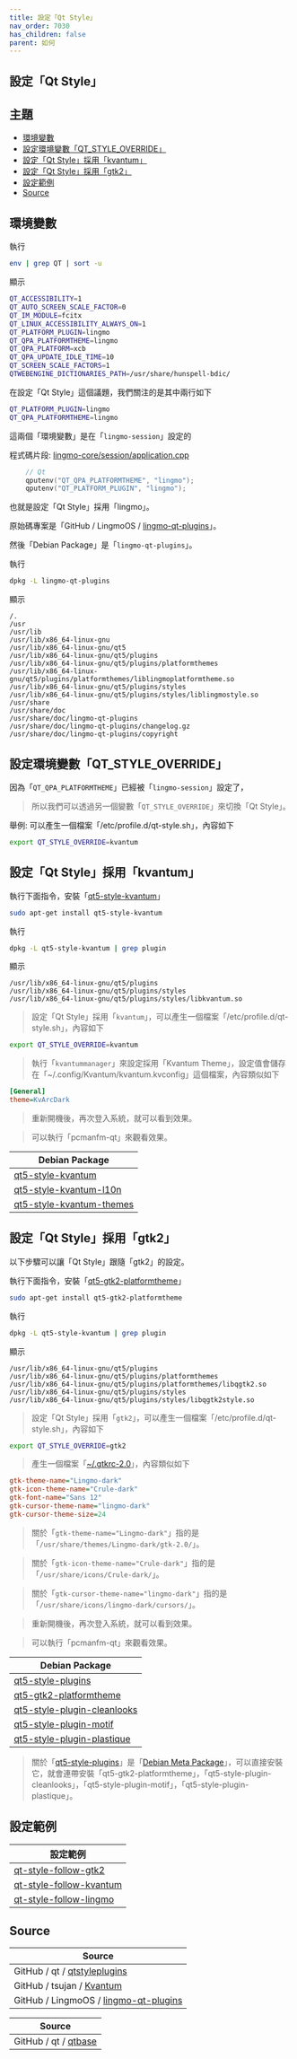 ```yaml
---
title: 設定「Qt Style」
nav_order: 7030
has_children: false
parent: 如何
---
```



## 設定「Qt Style」




## 主題

* [環境變數](#環境變數)
* [設定環境變數「QT_STYLE_OVERRIDE」](#設定環境變數qt_style_override)
* [設定「Qt Style」採用「kvantum」](#設定qt-style採用kvantum)
* [設定「Qt Style」採用「gtk2」](#設定qt-style採用gtk2)
* [設定範例](#設定範例)
* [Source](#source)




## 環境變數

執行

``` sh
env | grep QT | sort -u
```

顯示

``` sh
QT_ACCESSIBILITY=1
QT_AUTO_SCREEN_SCALE_FACTOR=0
QT_IM_MODULE=fcitx
QT_LINUX_ACCESSIBILITY_ALWAYS_ON=1
QT_PLATFORM_PLUGIN=lingmo
QT_QPA_PLATFORMTHEME=lingmo
QT_QPA_PLATFORM=xcb
QT_QPA_UPDATE_IDLE_TIME=10
QT_SCREEN_SCALE_FACTORS=1
QTWEBENGINE_DICTIONARIES_PATH=/usr/share/hunspell-bdic/
```

在設定「Qt Style」這個議題，我們關注的是其中兩行如下

``` sh
QT_PLATFORM_PLUGIN=lingmo
QT_QPA_PLATFORMTHEME=lingmo
```

這兩個「環境變數」是在「`lingmo-session`」設定的

程式碼片段: [lingmo-core/session/application.cpp](https://github.com/LingmoOS/lingmo-core/blob/main/session/application.cpp#L183-L185)

``` cpp
    // Qt
    qputenv("QT_QPA_PLATFORMTHEME", "lingmo");
    qputenv("QT_PLATFORM_PLUGIN", "lingmo");
```

也就是設定「Qt Style」採用「lingmo」。

原始碼專案是「GitHub / LingmoOS / [lingmo-qt-plugins](https://github.com/LingmoOS/lingmo-qt-plugins)」。

然後「Debian Package」是「`lingmo-qt-plugins`」。

執行

``` sh
dpkg -L lingmo-qt-plugins
```

顯示

```
/.
/usr
/usr/lib
/usr/lib/x86_64-linux-gnu
/usr/lib/x86_64-linux-gnu/qt5
/usr/lib/x86_64-linux-gnu/qt5/plugins
/usr/lib/x86_64-linux-gnu/qt5/plugins/platformthemes
/usr/lib/x86_64-linux-gnu/qt5/plugins/platformthemes/liblingmoplatformtheme.so
/usr/lib/x86_64-linux-gnu/qt5/plugins/styles
/usr/lib/x86_64-linux-gnu/qt5/plugins/styles/liblingmostyle.so
/usr/share
/usr/share/doc
/usr/share/doc/lingmo-qt-plugins
/usr/share/doc/lingmo-qt-plugins/changelog.gz
/usr/share/doc/lingmo-qt-plugins/copyright
```



## 設定環境變數「QT_STYLE_OVERRIDE」

因為「`QT_QPA_PLATFORMTHEME`」已經被「`lingmo-session`」設定了，

> 所以我們可以透過另一個變數「`QT_STYLE_OVERRIDE`」來切換「Qt Style」。

舉例: 可以產生一個檔案「/etc/profile.d/qt-style.sh」，內容如下

``` sh
export QT_STYLE_OVERRIDE=kvantum
```




## 設定「Qt Style」採用「kvantum」

執行下面指令，安裝「[qt5-style-kvantum](https://packages.debian.org/stable/qt5-style-kvantum)」

``` sh
sudo apt-get install qt5-style-kvantum
```

執行

``` sh
dpkg -L qt5-style-kvantum | grep plugin
```

顯示

```
/usr/lib/x86_64-linux-gnu/qt5/plugins
/usr/lib/x86_64-linux-gnu/qt5/plugins/styles
/usr/lib/x86_64-linux-gnu/qt5/plugins/styles/libkvantum.so
```

> 設定「Qt Style」採用「`kvantum`」，可以產生一個檔案「/etc/profile.d/qt-style.sh」，內容如下

``` sh
export QT_STYLE_OVERRIDE=kvantum
```

> 執行「`kvantummanager`」來設定採用「Kvantum Theme」，設定值會儲存在「~/.config/Kvantum/kvantum.kvconfig」這個檔案，內容類似如下

``` ini
[General]
theme=KvArcDark
```

> 重新開機後，再次登入系統，就可以看到效果。

> 可以執行「pcmanfm-qt」來觀看效果。


| Debian Package |
| -------------- |
| [qt5-style-kvantum](https://packages.debian.org/stable/qt5-style-kvantum) |
| [qt5-style-kvantum-l10n](https://packages.debian.org/stable/qt5-style-kvantum-l10n) |
| [qt5-style-kvantum-themes](https://packages.debian.org/stable/qt5-style-kvantum-themes) |




## 設定「Qt Style」採用「gtk2」

以下步驟可以讓「Qt Style」跟隨「gtk2」的設定。

執行下面指令，安裝「[qt5-gtk2-platformtheme](https://packages.debian.org/stable/qt5-gtk2-platformtheme)」

``` sh
sudo apt-get install qt5-gtk2-platformtheme
```


執行

``` sh
dpkg -L qt5-style-kvantum | grep plugin
```

顯示

```
/usr/lib/x86_64-linux-gnu/qt5/plugins
/usr/lib/x86_64-linux-gnu/qt5/plugins/platformthemes
/usr/lib/x86_64-linux-gnu/qt5/plugins/platformthemes/libqgtk2.so
/usr/lib/x86_64-linux-gnu/qt5/plugins/styles
/usr/lib/x86_64-linux-gnu/qt5/plugins/styles/libqgtk2style.so
```

> 設定「Qt Style」採用「`gtk2`」，可以產生一個檔案「/etc/profile.d/qt-style.sh」，內容如下

``` sh
export QT_STYLE_OVERRIDE=gtk2
```

> 產生一個檔案「[~/.gtkrc-2.0](https://github.com/samwhelp/lingmo-adjustment/blob/main/prototype/main/lingmo-config/locale/en_us/Lingmo-Dark/asset/overlay/etc/skel/.gtkrc-2.0#L8)」，內容類似如下

``` ini
gtk-theme-name="Lingmo-dark"
gtk-icon-theme-name="Crule-dark"
gtk-font-name="Sans 12"
gtk-cursor-theme-name="lingmo-dark"
gtk-cursor-theme-size=24
```

> 關於「`gtk-theme-name="Lingmo-dark"`」指的是「`/usr/share/themes/Lingmo-dark/gtk-2.0/`」。


> 關於「`gtk-icon-theme-name="Crule-dark"`」指的是「`/usr/share/icons/Crule-dark/`」。


> 關於「`gtk-cursor-theme-name="lingmo-dark"`」指的是「`/usr/share/icons/lingmo-dark/cursors/`」。


> 重新開機後，再次登入系統，就可以看到效果。

> 可以執行「pcmanfm-qt」來觀看效果。


| Debian Package |
| -------------- |
| [qt5-style-plugins](https://packages.debian.org/stable/qt5-style-plugins) |
| [qt5-gtk2-platformtheme](https://packages.debian.org/stable/qt5-gtk2-platformtheme) |
| [qt5-style-plugin-cleanlooks](https://packages.debian.org/stable/qt5-style-plugin-cleanlooks) |
| [qt5-style-plugin-motif](https://packages.debian.org/stable/qt5-style-plugin-motif) |
| [qt5-style-plugin-plastique](https://packages.debian.org/stable/qt5-style-plugin-plastique) |


> 關於「[qt5-style-plugins](https://packages.debian.org/stable/qt5-style-plugins)」是「[Debian Meta Package](https://wiki.debian.org/metapackage)」，可以直接安裝它，就會連帶安裝「qt5-gtk2-platformtheme」，「qt5-style-plugin-cleanlooks」，「qt5-style-plugin-motif」，「qt5-style-plugin-plastique」。




## 設定範例

| 設定範例 |
| ------- |
| [qt-style-follow-gtk2](https://github.com/samwhelp/lingmo-adjustment/tree/main/prototype/main/qt-style-config/qt-style-follow-gtk2) |
| [qt-style-follow-kvantum](https://github.com/samwhelp/lingmo-adjustment/tree/main/prototype/main/qt-style-config/qt-style-follow-kvantum) |
| [qt-style-follow-lingmo](https://github.com/samwhelp/lingmo-adjustment/tree/main/prototype/main/qt-style-config/qt-style-follow-lingmo) |



## Source

| Source |
| ------ |
| GitHub / qt / [qtstyleplugins](https://github.com/qt/qtstyleplugins) |
| GitHub / tsujan / [Kvantum](https://github.com/tsujan/Kvantum) |
| GitHub / LingmoOS / [lingmo-qt-plugins](https://github.com/LingmoOS/lingmo-qt-plugins) |


| Source |
| ------ |
| GitHub / qt / [qtbase](https://github.com/qt/qtbase/blob/dev/src/gui/kernel/qplatformtheme.cpp#L36) |
